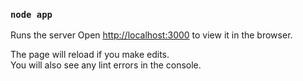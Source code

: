 ### `node app`

Runs the server
Open [http://localhost:3000](http://localhost:3000) to view it in the browser.

The page will reload if you make edits.\
You will also see any lint errors in the console.


